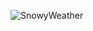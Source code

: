 ![SnowyWeather](https://hosting.photobucket.com/images/ae89/bandos4eva/tumblr_b125598beeda5c6f0733e1333bab36f0_df1c3421_540.gif)
